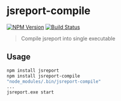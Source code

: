 # jsreport-compile
[![NPM Version](http://img.shields.io/npm/v/jsreport-compile.svg?style=flat-square)](https://npmjs.com/package/jsreport-compile)
[![Build Status](https://travis-ci.org/jsreport/jsreport-compile.png?branch=master)](https://travis-ci.org/jsreport/jsreport-compile)

> Compile jsreport into single executable

## Usage

```bash
npm install jsreport
npm install jsreport-compile
"node_modules/.bin/jsreport-compile"
...
jsreport.exe start
```
